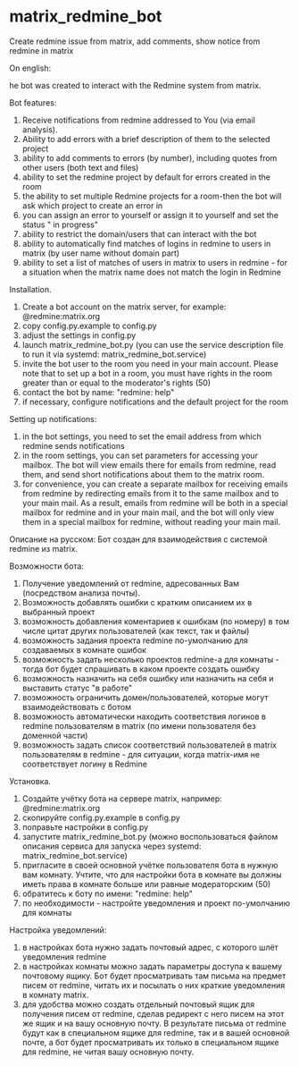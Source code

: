 # matrix_redmine_bot
Create redmine issue from matrix, add comments, show notice from redmine in matrix

On english:

he bot was created to interact with the Redmine system from matrix.

Bot features:

1. Receive notifications from redmine addressed to You (via email analysis).
2. Ability to add errors with a brief description of them to the selected project
3. ability to add comments to errors (by number), including quotes from other users (both text and files)
4. ability to set the redmine project by default for errors created in the room
5. the ability to set multiple Redmine projects for a room-then the bot will ask which project to create an error in
6. you can assign an error to yourself or assign it to yourself and set the status " in progress"
7. ability to restrict the domain/users that can interact with the bot
8. ability to automatically find matches of logins in redmine to users in matrix (by user name without domain part)
9. ability to set a list of matches of users in matrix to users in redmine - for a situation when the matrix name does not match the login in Redmine

Installation.

1. Create a bot account on the matrix server, for example: @redmine:matrix.org
2. copy config.py.example to config.py
3. adjust the settings in config.py
4. launch matrix_redmine_bot.py (you can use the service description file to run it via systemd: matrix_redmine_bot.service)
5. invite the bot user to the room you need in your main account. Please note that to set up a bot in a room, you must have rights in the room greater than or equal to the moderator's rights (50)
6. contact the bot by name: "redmine: help"
7. if necessary, configure notifications and the default project for the room

Setting up notifications:
1. in the bot settings, you need to set the email address from which redmine sends notifications
2. in the room settings, you can set parameters for accessing your mailbox. The bot will view emails there for emails from redmine, read them, and send short notifications about them to the matrix room.
3. for convenience, you can create a separate mailbox for receiving emails from redmine by redirecting emails from it to the same mailbox and to your main mail. As a result, emails from redmine will be both in a special mailbox for redmine and in your main mail, and the bot will only view them in a special mailbox for redmine, without reading your main mail.

Описание на русском:
Бот создан для взаимодействия с системой redmine из matrix.

Возможности бота:

1. Получение уведомлений от redmine, адресованных Вам (посредством анализа почты).
2. Возможность добавлять ошибки с кратким описанием их в выбранный проект
3. возможность добавления коментариев к ошибкам (по номеру) в том числе цитат других пользователей (как текст, так и файлы)
4. возможность задания проекта redmine по-умолчанию для создаваемых в комнате ошибок
5. возможность задать несколько проектов redmine-а для комнаты - тогда бот будет спрашивать в каком проекте создать ошибку
6. возможность назначить на себя ошибку или назначить на себя и выставить статус "в работе"
7. возможность ограничить домен/пользователей, которые могут взаимодействовать с ботом
8. возможность автоматически находить соответствия логинов в redmine пользователям в matrix (по имени пользователя без доменной части)
9. возможность задать список соответствий пользователей в matrix пользователям в redmine - для ситуации, когда matrix-имя не соответствует логину в Redmine

Установка.

1. Создайте учётку бота на сервере matrix, например: @redmine:matrix.org
2. скопируйте config.py.example в config.py 
3. поправьте настройки в config.py
4. запустите matrix_redmine_bot.py (можно воспользоваться файлом описания сервиса для запуска через systemd: matrix_redmine_bot.service)
5. пригласите в своей основной учётке пользователя бота в нужную вам комнату. Учтите, что для настройки бота в комнате вы должны иметь права в комнате больше или равные модераторским (50)
6. обратитесь к боту по имени: "redmine: help"
7. по необходимости - настройте уведомления и проект по-умолчанию для комнаты

Настройка уведомлений:
1. в настройках бота нужно задать почтовый адрес, с которого шлёт уведомления redmine
2. в настройках комнаты можно задать параметры доступа к вашему почтовому ящику. Бот будет просматривать там письма на предмет писем от redmine, читать их и посылать о них краткие уведомления в комнату matrix.
3. для удобства можно создать отдельный почтовый ящик для получения писем от redmine, сделав редирект с него писем на этот же ящик и на вашу основную почту. В результате письма от redmine будут как в специальном ящике для redmine, так и в вашей основной почте, а бот будет просматривать их только в специальном ящике для redmine, не читая вашу основную почту.
